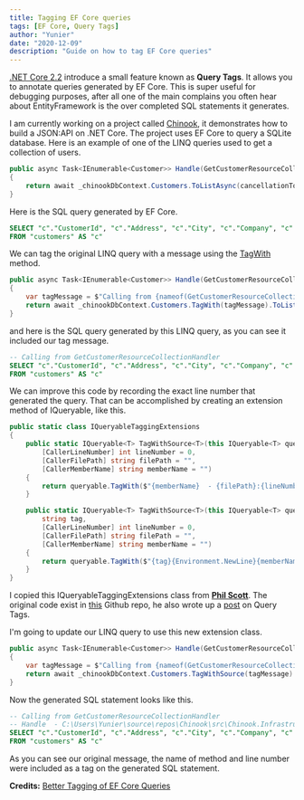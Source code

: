 ```yaml
---
title: Tagging EF Core queries
tags: [EF Core, Query Tags]
author: "Yunier"
date: "2020-12-09"
description: "Guide on how to tag EF Core queries"
---
```


[.NET Core 2.2](https://devblogs.microsoft.com/dotnet/announcing-entity-framework-core-2-2/#query-tags) introduce a small feature known as **Query Tags**. It allows you to annotate queries generated by EF Core. This is super useful for debugging purposes, after all one of the main complains you often hear about EntityFramework is the over completed SQL statements it generates.

I am currently working on a project called [Chinook](https://github.com/circleupx/Chinook), it demonstrates how to build a JSON:API on .NET Core. The project uses EF Core to query a SQLite database. Here is an example of one of the LINQ queries used to get a collection of users.

```c#
public async Task<IEnumerable<Customer>> Handle(GetCustomerResourceCollectionCommand request, CancellationToken cancellationToken)
{
    return await _chinookDbContext.Customers.ToListAsync(cancellationToken);
}
```

Here is the SQL query generated by EF Core.

```sql
SELECT "c"."CustomerId", "c"."Address", "c"."City", "c"."Company", "c"."Country", "c"."Email", "c"."Fax", "c"."FirstName", "c"."LastName", "c"."Phone", "c"."PostalCode", "c"."State", "c"."SupportRepId"
FROM "customers" AS "c"
```

We can tag the original LINQ query with a message using the [TagWith](https://docs.microsoft.com/en-us/dotnet/api/microsoft.entityframeworkcore.entityframeworkqueryableextensions.tagwith?view=efcore-5.0) method.

```c#
public async Task<IEnumerable<Customer>> Handle(GetCustomerResourceCollectionCommand request, CancellationToken cancellationToken)
{
    var tagMessage = $"Calling from {nameof(GetCustomerResourceCollectionHandler)}";
    return await _chinookDbContext.Customers.TagWith(tagMessage).ToListAsync(cancellationToken);
}
```

and here is the SQL query generated by this LINQ query, as you can see it included our tag message. 

```sql
-- Calling from GetCustomerResourceCollectionHandler
SELECT "c"."CustomerId", "c"."Address", "c"."City", "c"."Company", "c"."Country", "c"."Email", "c"."Fax", "c"."FirstName", "c"."LastName", "c"."Phone", "c"."PostalCode", "c"."State", "c"."SupportRepId"
FROM "customers" AS "c"
```

We can improve this code by recording the exact line number that generated the query. That can be accomplished by creating an extension method of IQueryable, like this.

```c#
public static class IQueryableTaggingExtensions
{
    public static IQueryable<T> TagWithSource<T>(this IQueryable<T> queryable,
        [CallerLineNumber] int lineNumber = 0,
        [CallerFilePath] string filePath = "",
        [CallerMemberName] string memberName = "")
    {
        return queryable.TagWith($"{memberName}  - {filePath}:{lineNumber}");
    }

    public static IQueryable<T> TagWithSource<T>(this IQueryable<T> queryable,
        string tag,
        [CallerLineNumber] int lineNumber = 0,
        [CallerFilePath] string filePath = "",
        [CallerMemberName] string memberName = "")
    {
        return queryable.TagWith($"{tag}{Environment.NewLine}{memberName}  - {filePath}:{lineNumber}");
    }
}
```

I copied this IQueryableTaggingExtensions class from [**Phil Scott**](https://thirty25.com/). The original code exist in [this](https://github.com/thirty25/ef-core-tagging/blob/master/src/EfCoreTagging.Data/IQueryableTaggingExtensions.cs) Github repo, he also wrote up a [post](https://thirty25.com/posts/tagging-query-with-ef-core/) on Query Tags. 

I'm going to update our LINQ query to use this new extension class.

```c#
public async Task<IEnumerable<Customer>> Handle(GetCustomerResourceCollectionCommand request, CancellationToken cancellationToken)
{
    var tagMessage = $"Calling from {nameof(GetCustomerResourceCollectionHandler)}";
    return await _chinookDbContext.Customers.TagWithSource(tagMessage).ToListAsync(cancellationToken);
}
```

Now the generated SQL statement looks like this.

```sql
-- Calling from GetCustomerResourceCollectionHandler
-- Handle  - C:\Users\Yunier\source\repos\Chinook\src\Chinook.Infrastructure\Handlers\GetCustomerResourceCollectionHandler.cs:27
SELECT "c"."CustomerId", "c"."Address", "c"."City", "c"."Company", "c"."Country", "c"."Email", "c"."Fax", "c"."FirstName", "c"."LastName", "c"."Phone", "c"."PostalCode", "c"."State", "c"."SupportRepId"
FROM "customers" AS "c"
```

As you can see our original message, the name of method and line number were included as a tag on the generated SQL statement.

**Credits:** [Better Tagging of EF Core Queries](https://thirty25.com/posts/tagging-query-with-ef-core/)